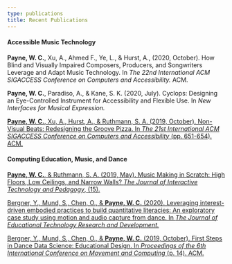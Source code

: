 ```yaml
---
type: publications
title: Recent Publications
---
```

#### Accessible Music Technology
**Payne, W. C.**, Xu, A., Ahmed F., Ye, L., & Hurst, A., (2020, October). How Blind and Visually Impaired Composers, Producers, and Songwriters Leverage and Adapt Music Technology. In *The 22nd International ACM SIGACCESS Conference on Computers and Accessibility.* ACM.

**Payne, W. C.**, Paradiso, A., & Kane, S. K. (2020, July). Cyclops: Designing an Eye-Controlled Instrument for Accessibility and Flexible Use. In *New Interfaces for Musical Expression.*

[**Payne, W. C.**, Xu, A., Hurst, A., & Ruthmann, S. A. (2019, October). Non-Visual Beats: Redesigning the Groove Pizza. In *The 21st International ACM SIGACCESS Conference on Computers and Accessibility* (pp. 651-654). ACM.](https://doi.org/10.1145/3308561.3354590)

#### Computing Education, Music, and Dance
[**Payne, W. C.**, & Ruthmann, S. A. (2019, May). Music Making in Scratch: High Floors, Low Ceilings, and Narrow Walls? *The Journal of Interactive Technology and Pedagogy*, (15).](jitp.commons.gc.cuny.edu/music-making-in-scratch-high-floors-low-ceilings-and-narrow-walls/)

[Bergner, Y., Mund, S., Chen, O., & **Payne, W. C.** (2020). Leveraging interest-driven embodied practices to build quantitative literacies: An exploratory case study using motion and audio capture from dance. In *The Journal of Educational Technology Research and Development.*](https://doi.org/10.1007/s11423-020-09804-2)

[Bergner, Y., Mund, S., Chen, O., & **Payne, W. C.** (2019, October). First Steps in Dance Data Science: Educational Design. In *Proceedings of the 6th International Conference on Movement and Computing* (p. 14). ACM.](https://doi.org/10.1145/3347122.3347137)

